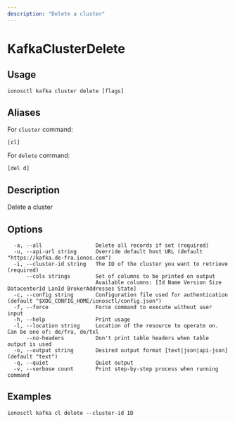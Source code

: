 ```yaml
---
description: "Delete a cluster"
---
```


# KafkaClusterDelete

## Usage

```text
ionosctl kafka cluster delete [flags]
```

## Aliases

For `cluster` command:

```text
[cl]
```

For `delete` command:

```text
[del d]
```

## Description

Delete a cluster

## Options

```text
  -a, --all                 Delete all records if set (required)
  -u, --api-url string      Override default host URL (default "https://kafka.de-fra.ionos.com")
  -i, --cluster-id string   The ID of the cluster you want to retrieve (required)
      --cols strings        Set of columns to be printed on output 
                            Available columns: [Id Name Version Size DatacenterId LanId BrokerAddresses State]
  -c, --config string       Configuration file used for authentication (default "$XDG_CONFIG_HOME/ionosctl/config.json")
  -f, --force               Force command to execute without user input
  -h, --help                Print usage
  -l, --location string     Location of the resource to operate on. Can be one of: de/fra, de/txl
      --no-headers          Don't print table headers when table output is used
  -o, --output string       Desired output format [text|json|api-json] (default "text")
  -q, --quiet               Quiet output
  -v, --verbose count       Print step-by-step process when running command
```

## Examples

```text
ionosctl kafka cl delete --cluster-id ID
```

